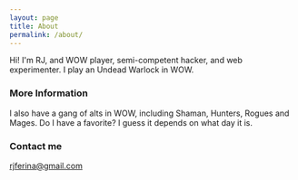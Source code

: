 ```yaml
---
layout: page
title: About
permalink: /about/
---
```


Hi! I'm RJ, and WOW player, semi-competent hacker, and web experimenter. I play an Undead Warlock in WOW.

### More Information

I also have a gang of alts in WOW, including Shaman, Hunters, Rogues and Mages. Do I have a favorite? I guess it depends on what day it is.

### Contact me

[rjferina@gmail.com](mailto:rjferina@gmail.com)
